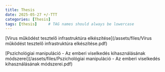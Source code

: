 ```yaml
---
title: Thesis
date: 2025-05-27 +/-TTT
categories: [Thesis]
tags: [thesis]     # TAG names should always be lowercase
---
```


[Vírus működést tesztelő infrastruktúra elkészítése](/assets/files/Vírus működést tesztelő infrastruktúra elkészítése.pdf)

[Pszichológiai manipuláció - Az emberi viselkedés kihasználásának módszerei](/assets/files/Pszichológiai manipuláció - Az emberi viselkedés kihasználásának módszerei.pdf)